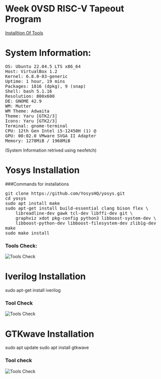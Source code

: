 # Week 0VSD RISC-V Tapeout Program
[Installtion Of Tools](https://www.vlsisystemdesign.com/soc-labs/)

# System Information:
<pre>OS: Ubuntu 22.04.5 LTS x86_64
Host: VirtualBox 1.2
Kernel: 6.8.0-83-generic
Uptime: 1 hour, 19 mins
Packages: 1816 (dpkg), 9 (snap)
Shell: bash 5.1.16
Resolution: 800x600
DE: GNOME 42.9
WM: Mutter
WM Theme: Adwaita
Theme: Yaru [GTK2/3]
Icons: Yaru [GTK2/3]
Terminal: gnome-terminal
CPU: 12th Gen Intel i5-12450H (1) @
GPU: 00:02.0 VMware SVGA II Adapter
Memory: 1278MiB / 1968MiB</pre>
(System Information retrived using neofetch)

# Yosys Installation
###Commands for installations
<pre>git clone https://github.com/YosysHQ/yosys.git
cd yosys 
sudo apt install make 
sudo apt-get install build-essential clang bison flex \
    libreadline-dev gawk tcl-dev libffi-dev git \
    graphviz xdot pkg-config python3 libboost-system-dev \
    libboost-python-dev libboost-filesystem-dev zlib1g-dev
make 
sudo make install</pre>
### Tools Check:
![Tools Check](https://github.com/thaaroonesaec24-crypto/Week-0-VLSI-Tape-Out/blob/main/pictures.png/Screenshot%20from%202025-09-19%2021-16-07.png)
# Iverilog Installation
<prev>sudo apt-get install iverilog</prev>
### Tool Check
![Tools Check](https://github.com/thaaroonesaec24-crypto/Week-0-VLSI-Tape-Out/blob/main/pictures.png/Screenshot%20from%202025-09-19%2021-19-17.png)
# GTKwave Installation
<prev>sudo apt update
sudo apt install gtkwave</pre>
### Tool check
![Tools Check]()





